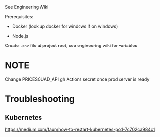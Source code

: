See Engineering Wiki

Prerequisites:

- Docker (look up docker for windows if on windows)

- Node.js

Create `.env` file at project root, see engineering wiki for variables

# NOTE

Change PRICESQUAD_API gh Actions secret once prod server is ready

# Troubleshooting

## Kubernetes

https://medium.com/faun/how-to-restart-kubernetes-pod-7c702ca984c1


